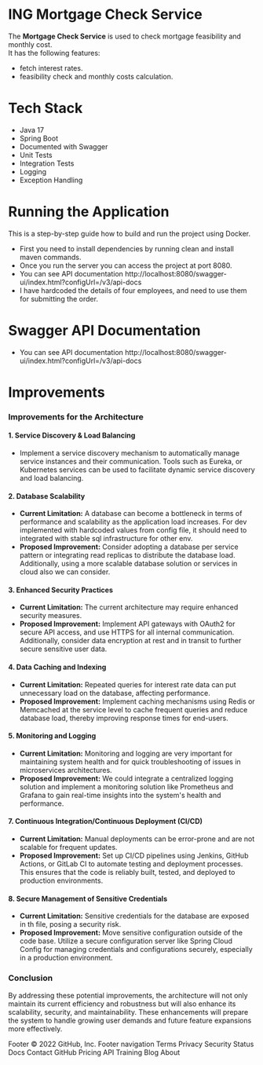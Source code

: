 # ING Mortgage Check Service
The **Mortgage Check Service** is used to check mortgage feasibility and monthly cost.  
It has the following features:

-  fetch interest rates.
-  feasibility check and monthly costs calculation.

# Tech Stack
- Java 17
- Spring Boot
- Documented with Swagger
- Unit Tests
- Integration Tests
- Logging
- Exception Handling

# Running the Application

This is a step-by-step guide how to build and run the project using Docker.

- First you need to install dependencies by running clean and install maven commands.
- Once you run the server you can access the project at port 8080.
- You can see API documentation http://localhost:8080/swagger-ui/index.html?configUrl=/v3/api-docs
- I have hardcoded the details of four employees, and need to use them for submitting the order.

# Swagger API Documentation

- You can see API documentation http://localhost:8080/swagger-ui/index.html?configUrl=/v3/api-docs

# Improvements

### Improvements for the Architecture

#### 1. **Service Discovery & Load Balancing**
- Implement a service discovery mechanism to automatically manage service instances and their communication. Tools such as Eureka, or Kubernetes services can be used to facilitate dynamic service discovery and load balancing.

#### 2. **Database Scalability**
- **Current Limitation:** A database can become a bottleneck in terms of performance and scalability as the application load increases. For dev implemented with hardcoded values from config file, it should need to integrated with stable sql infrastructure for other env.
- **Proposed Improvement:** Consider adopting a database per service pattern or integrating read replicas to distribute the database load. Additionally, using a more scalable database solution or services in cloud also we can consider.

#### 3. **Enhanced Security Practices**
- **Current Limitation:** The current architecture may require enhanced security measures.
- **Proposed Improvement:** Implement API gateways with OAuth2 for secure API access, and use HTTPS for all internal communication. Additionally, consider data encryption at rest and in transit to further secure sensitive user data.

#### 4. **Data Caching and Indexing**
- **Current Limitation:** Repeated queries for interest rate data can put unnecessary load on the database, affecting performance.
- **Proposed Improvement:** Implement caching mechanisms using Redis or Memcached at the service level to cache frequent queries and reduce database load, thereby improving response times for end-users.

#### 5. **Monitoring and Logging**
- **Current Limitation:** Monitoring and logging are very important for maintaining system health and for quick troubleshooting of issues in microservices architectures.
- **Proposed Improvement:** We could integrate a centralized logging solution and implement a monitoring solution like Prometheus and Grafana to gain real-time insights into the system's health and performance.

#### 7. **Continuous Integration/Continuous Deployment (CI/CD)**
- **Current Limitation:** Manual deployments can be error-prone and are not scalable for frequent updates.
- **Proposed Improvement:** Set up CI/CD pipelines using Jenkins, GitHub Actions, or GitLab CI to automate testing and deployment processes. This ensures that the code is reliably built, tested, and deployed to production environments.

#### 8. **Secure Management of Sensitive Credentials**
- **Current Limitation:** Sensitive credentials for the database are exposed in th file, posing a security risk.
- **Proposed Improvement:** Move sensitive configuration outside of the code base. Utilize a secure configuration server like Spring Cloud Config for managing credentials and configurations securely, especially in a production environment.

### Conclusion
By addressing these potential improvements, the architecture will not only maintain its current efficiency and robustness but will also enhance its scalability, security, and maintainability. These enhancements will prepare the system to handle growing user demands and future feature expansions more effectively.


Footer
© 2022 GitHub, Inc.
Footer navigation
Terms
Privacy
Security
Status
Docs
Contact GitHub
Pricing
API
Training
Blog
About